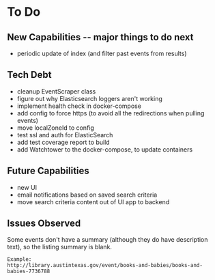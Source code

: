 # To Do

## New Capabilities -- major things to do next
* periodic update of index (and filter past events from results)

## Tech Debt
* cleanup EventScraper class
* figure out why Elasticsearch loggers aren't working
* implement health check in docker-compose
* add config to force https (to avoid all the redirections when pulling events)
* move localZoneId to config
* test ssl and auth for ElasticSearch
* add test coverage report to build
* add Watchtower to the docker-compose, to update containers

## Future Capabilities
* new UI
* email notifications based on saved search criteria
* move search criteria content out of UI app to backend

## Issues Observed

Some events don't have a summary (although they do have description text), 
so the listing summary is blank.

    Example:
    http://library.austintexas.gov/event/books-and-babies/books-and-babies-7736788

